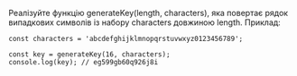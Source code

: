Реалізуйте функцію generateKey(length, characters), яка повертає рядок випадкових символів із набору characters довжиною length.
Приклад:
```
const characters = 'abcdefghijklmnopqrstuvwxyz0123456789';

const key = generateKey(16, characters);
console.log(key); // eg599gb60q926j8i
```